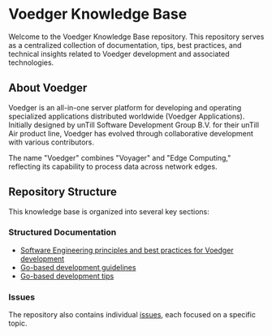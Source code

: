 # Voedger Knowledge Base

Welcome to the Voedger Knowledge Base repository. This repository serves as a centralized collection of documentation, tips, best practices, and technical insights related to Voedger development and associated technologies.

## About Voedger

Voedger is an all-in-one server platform for developing and operating specialized applications distributed worldwide (Voedger Applications). Initially designed by unTill Software Development Group B.V. for their unTill Air product line, Voedger has evolved through collaborative development with various contributors.

The name "Voedger" combines "Voyager" and "Edge Computing," reflecting its capability to process data across network edges.

## Repository Structure

This knowledge base is organized into several key sections:

### Structured Documentation

- [Software Engineering principles and best practices for Voedger development](se.md)
- [Go-based development guidelines](go-guidelines.md)
- [Go-based development tips](go-tips.md)

### Issues

The repository also contains individual [issues](https://github.com/voedger/voedger-kb/issues), each focused on a specific topic.
